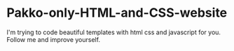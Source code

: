 # Pakko-only-HTML-and-CSS-website
I'm trying to code beautiful templates with  html css and javascript for you. Follow me and improve yourself.
